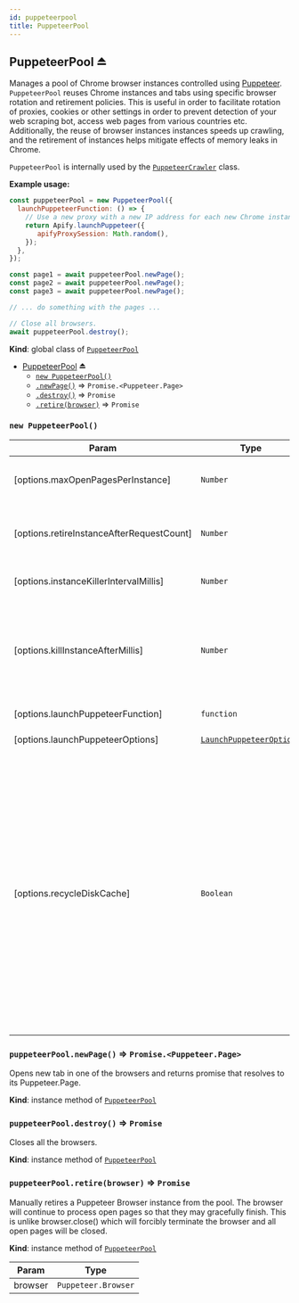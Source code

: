 ```yaml
---
id: puppeteerpool
title: PuppeteerPool
---
```

<a name="exp_module_PuppeteerPool--PuppeteerPool"></a>

## PuppeteerPool ⏏
Manages a pool of Chrome browser instances controlled using [Puppeteer](https://github.com/GoogleChrome/puppeteer).
`PuppeteerPool` reuses Chrome instances and tabs using specific
browser rotation and retirement policies.
This is useful in order to facilitate rotation of proxies, cookies
or other settings in order to prevent detection of your web scraping bot,
access web pages from various countries etc.
Additionally, the reuse of browser instances instances speeds up crawling,
and the retirement of instances helps mitigate effects of memory leaks in Chrome.

`PuppeteerPool` is internally used by the [`PuppeteerCrawler`](PuppeteerCrawler) class.

**Example usage:**

```javascript
const puppeteerPool = new PuppeteerPool({
  launchPuppeteerFunction: () => {
    // Use a new proxy with a new IP address for each new Chrome instance
    return Apify.launchPuppeteer({
       apifyProxySession: Math.random(),
    });
  },
});

const page1 = await puppeteerPool.newPage();
const page2 = await puppeteerPool.newPage();
const page3 = await puppeteerPool.newPage();

// ... do something with the pages ...

// Close all browsers.
await puppeteerPool.destroy();
```

**Kind**: global class of [<code>PuppeteerPool</code>](#module_PuppeteerPool)  
* [PuppeteerPool](#exp_module_PuppeteerPool--PuppeteerPool) ⏏
    * [`new PuppeteerPool()`](#new_module_PuppeteerPool--PuppeteerPool_new)
    * [`.newPage()`](#module_PuppeteerPool--PuppeteerPool+newPage) ⇒ <code>Promise.&lt;Puppeteer.Page&gt;</code>
    * [`.destroy()`](#module_PuppeteerPool--PuppeteerPool+destroy) ⇒ <code>Promise</code>
    * [`.retire(browser)`](#module_PuppeteerPool--PuppeteerPool+retire) ⇒ <code>Promise</code>

<a name="new_module_PuppeteerPool--PuppeteerPool_new"></a>

### `new PuppeteerPool()`

| Param | Type | Default | Description |
| --- | --- | --- | --- |
| [options.maxOpenPagesPerInstance] | <code>Number</code> | <code>50</code> | Maximum number of open pages (i.e. tabs) per browser. When this limit is reached, new pages are loaded in a new browser instance. |
| [options.retireInstanceAfterRequestCount] | <code>Number</code> | <code>100</code> | Maximum number of requests that can be processed by a single browser instance.   After the limit is reached, the browser is retired and new requests are   be handled by a new browser instance. |
| [options.instanceKillerIntervalMillis] | <code>Number</code> | <code>60000</code> | Indicates how often opened Puppeteer instances are checked whether they can be closed. |
| [options.killInstanceAfterMillis] | <code>Number</code> | <code>300000</code> | When Puppeteer instance reaches the `options.retireInstanceAfterRequestCount` limit then   it is considered retired and no more tabs will be opened. After the last tab is closed the   whole browser is closed too. This parameter defines a time limit between the last tab was opened and   before the browser is closed even if there are pending open tabs. |
| [options.launchPuppeteerFunction] | <code>function</code> | <code>launchPuppeteerOptions&amp;nbsp;&#x3D;&gt;&amp;nbsp;Apify.launchPuppeteer(launchPuppeteerOptions)</code> | Overrides the default function to launch a new `Puppeteer` instance. |
| [options.launchPuppeteerOptions] | [<code>LaunchPuppeteerOptions</code>](#LaunchPuppeteerOptions) |  | Options used by `Apify.launchPuppeteer()` to start new Puppeteer instances. |
| [options.recycleDiskCache] | <code>Boolean</code> |  | Enables recycling of disk cache directories by Chrome instances.   When a browser instance is closed, its disk cache directory is not deleted but it's used by a newly opened browser instance.   This is useful to reduce amount of data that needs to be downloaded to speed up crawling and reduce proxy usage.   Note that the new browser starts with empty cookies, local storage etc. so this setting doesn't affect anonymity of your crawler.   Beware that the disk cache directories can consume a lot of disk space.   To limit the space consumed, you can pass the `--disk-cache-size=X` argument to `options.launchPuppeteerOptions.args`,   where `X` is the approximate maximum number of bytes for disk cache.   *IMPORTANT:* Currently this feature only works in headful mode, because of a bug in Chromium.   The `options.recycleDiskCache` setting should not be used together with `--disk-cache-dir` argument in `options.launchPuppeteerOptions.args`. |

<a name="module_PuppeteerPool--PuppeteerPool+newPage"></a>

### `puppeteerPool.newPage()` ⇒ <code>Promise.&lt;Puppeteer.Page&gt;</code>
Opens new tab in one of the browsers and returns promise that resolves to its Puppeteer.Page.

**Kind**: instance method of [<code>PuppeteerPool</code>](#exp_module_PuppeteerPool--PuppeteerPool)  
<a name="module_PuppeteerPool--PuppeteerPool+destroy"></a>

### `puppeteerPool.destroy()` ⇒ <code>Promise</code>
Closes all the browsers.

**Kind**: instance method of [<code>PuppeteerPool</code>](#exp_module_PuppeteerPool--PuppeteerPool)  
<a name="module_PuppeteerPool--PuppeteerPool+retire"></a>

### `puppeteerPool.retire(browser)` ⇒ <code>Promise</code>
Manually retires a Puppeteer Browser instance from the pool. The browser will continue
to process open pages so that they may gracefully finish. This is unlike browser.close()
which will forcibly terminate the browser and all open pages will be closed.

**Kind**: instance method of [<code>PuppeteerPool</code>](#exp_module_PuppeteerPool--PuppeteerPool)  

| Param | Type |
| --- | --- |
| browser | <code>Puppeteer.Browser</code> | 

